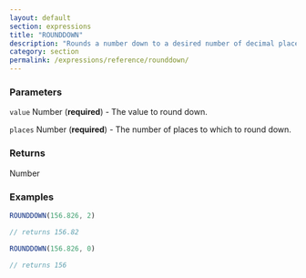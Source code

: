```yaml
---
layout: default
section: expressions
title: "ROUNDDOWN"
description: "Rounds a number down to a desired number of decimal places."
category: section
permalink: /expressions/reference/rounddown/
---
```


### Parameters

`value` Number (__required__) - The value to round down.

`places` Number (__required__) - The number of places to which to round down.

### Returns

Number

### Examples

```js
ROUNDDOWN(156.826, 2)

// returns 156.82
```


```js
ROUNDDOWN(156.826, 0)

// returns 156
```